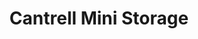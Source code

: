 ---
title: "Cantrell Mini Storage"
url: /little-rock/cantrell-mini-storage-cantrell-road-3/
shop: Mieten
---